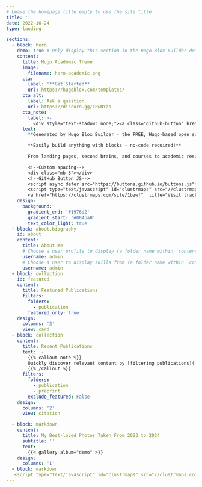 ```yaml
---
# Leave the homepage title empty to use the site title
title: ''
date: 2022-10-24
type: landing

sections:
  - block: hero
    demo: true # Only display this section in the Hugo Blox Builder demo site
    content:
      title: Hugo Academic Theme
      image:
        filename: hero-academic.png
      cta:
        label: '**Get Started**'
        url: https://hugoblox.com/templates/
      cta_alt:
        label: Ask a question
        url: https://discord.gg/z8wNYzb
      cta_note:
        label: >-
          <div style="text-shadow: none;"><a class="github-button" href="https://github.com/HugoBlox/hugo-blox-builder" data-icon="octicon-star" data-size="large" data-show-count="true" aria-label="Star">Star Hugo Blox Builder</a></div><div style="text-shadow: none;"><a class="github-button" href="https://github.com/HugoBlox/theme-academic-cv" data-icon="octicon-star" data-size="large" data-show-count="true" aria-label="Star">Star the Academic template</a></div>
      text: |-
        **Generated by Hugo Blox Builder - the FREE, Hugo-based open source website builder trusted by 500,000+ sites.**

        **Easily build anything with blocks - no-code required!**

        From landing pages, second brains, and courses to academic resumés, conferences, and tech blogs.

        <!--Custom spacing-->
        <div class="mb-3"></div>
        <!--GitHub Button JS-->
        <script async defer src="https://buttons.github.io/buttons.js"></script>
        <script type="text/javascript" id="clustrmaps" src="//clustrmaps.com/map_v2.js?d=QPDn4dHlKQZuvOlaFeL8fQsZk7RKWvQYL9w2xyCB0gA&cl=ffffff&w=a"></script>
        <a href="https://clustrmaps.com/site/1bzwf"  title="Visit tracker"><img src="//www.clustrmaps.com/map_v2.png?d=QPDn4dHlKQZuvOlaFeL8fQsZk7RKWvQYL9w2xyCB0gA&cl=ffffff" /></a>
    design:
      background:
        gradient_end: '#1976d2'
        gradient_start: '#004ba0'
        text_color_light: true
  - block: about.biography
    id: about
    content:
      title: About me
      # Choose a user profile to display (a folder name within `content/authors/`)
      username: admin
      # Choose a user to display skills from (a folder name within `content/authors/`)
      username: admin
  - block: collection
    id: featured
    content:
      title: Featured Publications
      filters:
        folders:
          - publication
        featured_only: true
    design:
      columns: '2'
      view: card
  - block: collection
    content:
      title: Recent Publications
      text: |-
        {{% callout note %}}
        Quickly discover relevant content by [filtering publications](./publication/).
        {{% /callout %}}
      filters:
        folders:
          - publication
          - preprint
        exclude_featured: False
    design:
      columns: '2'
      view: citation

  - block: markdown
    content:
      title: My Best-loved Photos Taken From 2023 to 2024
      subtitle: ''
      text: |-
        {{< gallery album="demo" >}}
    design:
      columns: '1'
  - block: markdown
   <script type="text/javascript" id="clustrmaps" src="//clustrmaps.com/map_v2.js?d=QPDn4dHlKQZuvOlaFeL8fQsZk7RKWvQYL9w2xyCB0gA&cl=ffffff&w=a"></script>
---
```

